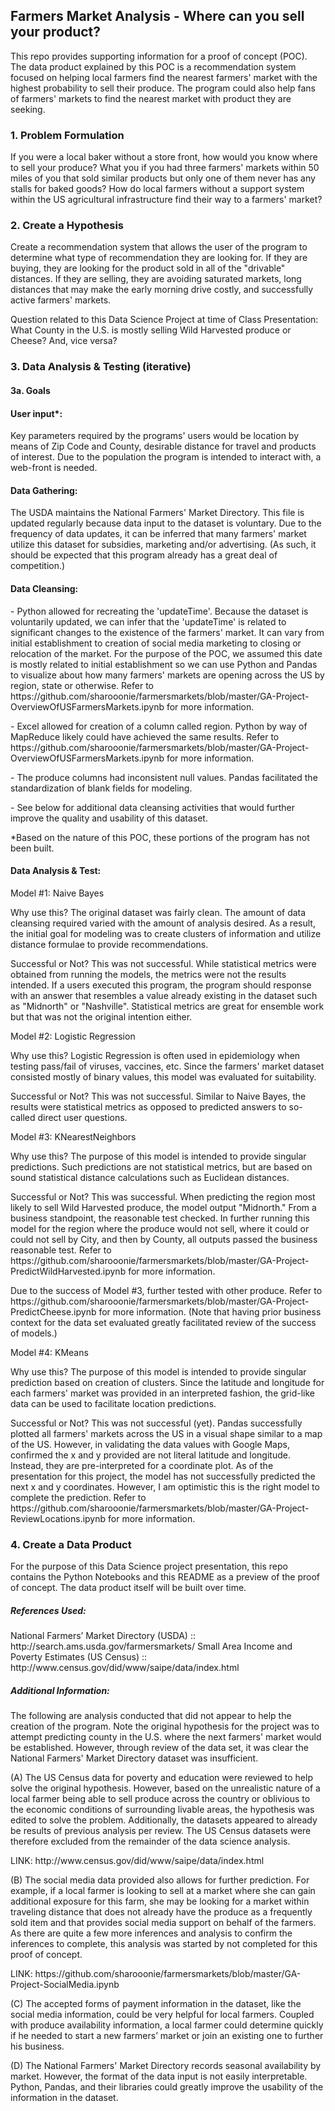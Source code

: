 <html>

<h2> Farmers Market Analysis - Where can you sell your product? </h2>

<p>This repo provides supporting information for a proof of concept (POC).  The data product explained by this POC is a recommendation system focused on helping local farmers find the nearest farmers' market with the highest probability to sell their produce.  The program could also help fans of farmers' markets to find the nearest market with product they are seeking. </p> 
<h3>1. Problem Formulation</h3>

<p>If you were a local baker without a store front, how would you know where to sell your produce?  What you if you had three farmers' markets within 50 miles of you that sold similar products but only one of them never has any stalls for baked goods? How do local farmers without a support system within the US agricultural infrastructure find their way to a farmers' market?</p>

<h3>2. Create a Hypothesis</h3>

<p>Create a recommendation system that allows the user of the program to determine what type of recommendation they are looking for.  If they are buying, they are looking for the product sold in all of the "drivable" distances.  If they are selling, they are avoiding saturated markets, long distances that may make the early morning drive costly, and successfully active farmers' markets.</p>
<p>Question related to this Data Science Project at time of Class Presentation:  What County in the U.S. is mostly selling Wild Harvested produce or Cheese?  And, vice versa?</p>

<h3>3. Data Analysis & Testing (iterative)</h3>

<h4>3a.  Goals</h4>

<h4>User input*: </h4>
<p>Key parameters required by the programs' users would be location by means of Zip Code and County, desirable distance for travel and products of interest.  Due to the population the program is intended to interact with, a web-front is needed.  

<h4>Data Gathering: </h4>
<p>The USDA maintains the National Farmers' Market Directory.  This file is updated regularly because data input to the dataset is voluntary.  Due to the frequency of data updates, it can be inferred that many farmers' market utilize this dataset for subsidies, marketing and/or advertising.  (As such, it should be expected that this program already has a great deal of competition.)  </p>

<h4>Data Cleansing: </h4>
<p>- Python allowed for recreating the 'updateTime'.  Because the dataset is voluntarily updated, we can infer that the 'updateTime' is related to significant changes to the existence of the farmers' market.  It can vary from initial establishment to creation of social media marketing to closing or relocation of the market.  For the purpose of the POC, we assumed this date is mostly related to initial establishment so we can use Python and Pandas to visualize about how many farmers' markets are opening across the US by region, state or otherwise. Refer to https://github.com/sharooonie/farmersmarkets/blob/master/GA-Project-OverviewOfUSFarmersMarkets.ipynb for more information.</p>
<p>- Excel allowed for creation of a column called region.  Python by way of MapReduce likely could have achieved the same results. Refer to https://github.com/sharooonie/farmersmarkets/blob/master/GA-Project-OverviewOfUSFarmersMarkets.ipynb for more information.</p>
<p>- The produce columns had inconsistent null values. Pandas facilitated the standardization of blank fields for modeling.</p>
<p>- See below for additional data cleansing activities that would further improve the quality and usability of this dataset. </p>

<p>*Based on the nature of this POC, these portions of the program has not been built.</p>

<h4>Data Analysis & Test: </h4>
<p>Model #1: Naive Bayes</p>
<p>Why use this?  The original dataset was fairly clean. The amount of data cleansing required varied with the amount of analysis desired.  As a result, the initial goal for modeling was to create clusters of information and utilize distance formulae to provide recommendations.</p>
<p>Successful or Not?  This was not successful.  While statistical metrics were obtained from running the models, the metrics were not the results intended. If a users executed this program, the program should response with an answer that resembles a value already existing in the dataset such as "Midnorth" or "Nashville".  Statistical metrics are great for ensemble work but that was not the original intention either. </p>
<p>Model #2: Logistic Regression</p>
<p>Why use this?  Logistic Regression is often used in epidemiology when testing pass/fail of viruses, vaccines, etc.  Since the farmers' market dataset consisted mostly of binary values, this model was evaluated for suitability.</p>
<p>Successful or Not?  This was not successful.  Similar to Naive Bayes, the results were statistical metrics as opposed to predicted answers to so-called direct user questions.  </p>
<p>Model #3: KNearestNeighbors</p>
<p>Why use this?  The purpose of this model is intended to provide singular predictions.  Such predictions are not statistical metrics, but are based on sound statistical distance calculations such as Euclidean distances.</p>
<p>Successful or Not?  This was successful.  When predicting the region most likely to sell Wild Harvested produce, the model output "Midnorth."  From a business standpoint, the reasonable test checked.  In further running this model for the region where the produce would not sell, where it could or could not sell by City, and then by County, all outputs passed the business reasonable test. Refer to https://github.com/sharooonie/farmersmarkets/blob/master/GA-Project-PredictWildHarvested.ipynb for more information. </p>
<p>Due to the success of Model #3, further tested with other produce. Refer to https://github.com/sharooonie/farmersmarkets/blob/master/GA-Project-PredictCheese.ipynb for more information. (Note that having prior business context for the data set evaluated greatly facilitated review of the success of models.) </p>
<p>Model #4: KMeans</p>
<p>Why use this?  The purpose of this model is intended to provide singular prediction based on creation of clusters.  Since the latitude and longitude for each farmers' market was provided in an interpreted fashion, the grid-like data can be used to facilitate location predictions.</p>
<p>Successful or Not?  This was not successful (yet).  Pandas successfully plotted all farmers' markets across the US in a visual shape similar to a map of the US.  However, in validating the data values with Google Maps, confirmed the x and y provided are not literal latitude and longitude.  Instead, they are pre-interpreted for a coordinate plot.  As of the presentation for this project, the model has not successfully predicted the next x and y coordinates. However, I am optimistic this is the right model to complete the prediction. Refer to https://github.com/sharooonie/farmersmarkets/blob/master/GA-Project-ReviewLocations.ipynb for more information. </p>

<h3>4. Create a Data Product</h3>

<p>For the purpose of this Data Science project presentation, this repo contains the Python Notebooks and this README as a preview of the proof of concept. The data product itself will be built over time.</p>

<h5>References Used:</h5>
<p>
National Farmers’ Market Directory (USDA) :: http://search.ams.usda.gov/farmersmarkets/
Small Area Income and Poverty Estimates (US Census) :: http://www.census.gov/did/www/saipe/data/index.html
</p>

<h5>Additional Information:</h5>  

<p>The following are analysis conducted that did not appear to help the creation of the program. Note the original hypothesis for the project was to attempt predicting county in the U.S. where the next farmers' market would be established.  However, through review of the data set, it was clear the National Farmers' Market Directory dataset was insufficient. </p>
<p>(A) The US Census data for poverty and education were reviewed to help solve the original hypothesis.  However, based on the unrealistic nature of a local farmer being able to sell produce across the country or oblivious to the economic conditions of surrounding livable areas, the hypothesis was edited to solve the problem.  Additionally, the datasets appeared to already be results of previous analysis per review. The US Census datasets were therefore excluded from the remainder of the data science analysis.</p>
<p>LINK: http://www.census.gov/did/www/saipe/data/index.html</p>
<p>(B) The social media data provided also allows for further prediction.  For example, if a local farmer is looking to sell at a market where she can gain additional exposure for this farm, she may be looking for a market within traveling distance that does not already have the produce as a frequently sold item and that provides social media support on behalf of the farmers.  As there are quite a few more inferences and analysis to confirm the inferences to complete, this analysis was started by not completed for this proof of concept. </p>
<p>LINK: https://github.com/sharooonie/farmersmarkets/blob/master/GA-Project-SocialMedia.ipynb </p>
<p>(C) The accepted forms of payment information in the dataset, like the social media information, could be very helpful for local farmers. Coupled with produce availability information, a local farmer could determine quickly if he needed to start a new farmers’ market or join an existing one to further his business. </p>

<p>(D) The National Farmers' Market Directory records seasonal availability by market.  However, the format of the data input is not easily interpretable.  Python, Pandas, and their libraries could greatly improve the usability of the information in the dataset. </p>


</html>

